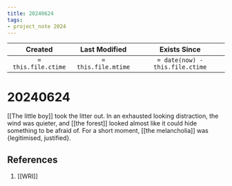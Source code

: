 ```yaml
---
title: 20240624
tags:
- project_note 2024
---
```

|     Created      |  Last Modified   |       Exists Since        |
|:----------------:|:----------------:|:----------------:|
| `= this.file.ctime` | `= this.file.mtime` | `= date(now) - this.file.ctime`|

# 20240624

[[The little boy]] took the litter out. In an exhausted looking distraction, the wind was quieter, and [[the forest]] looked almost like it could hide something to be afraid of. For a short moment, [[the melancholia]] was {legitimised, justified}.

## References
1. [[WRI]]
